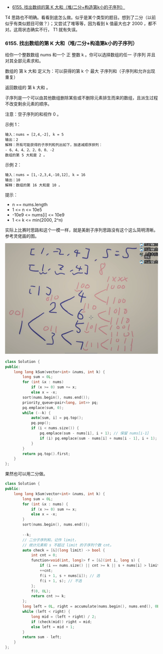 <!-- @import "[TOC]" {cmd="toc" depthFrom=1 depthTo=6 orderedList=false} -->

<!-- code_chunk_output -->

- [6155. 找出数组的第 K 大和（堆/二分+构造第k小的子序列）](#6155-找出数组的第-k-大和堆二分构造第k小的子序列)

<!-- /code_chunk_output -->

T4 思路也不明确。看看到底怎么做。似乎是某个类型的题目。想到了二分（以前似乎有类似题目可做？）；又尝试了堆等等，因为看到 k 值最大也才 2000 ，都不对。这周状态确实不行， T1 就有失误。

### 6155. 找出数组的第 K 大和（堆/二分+构造第k小的子序列）

给你一个整数数组 nums 和一个 正 整数 k 。你可以选择数组的任一 子序列 并且对其全部元素求和。

数组的 第 k 大和 定义为：可以获得的第 k 个 最大 子序列和（子序列和允许出现重复）

返回数组的 第 k 大和 。

子序列是一个可以由其他数组删除某些或不删除元素排生而来的数组，且派生过程不改变剩余元素的顺序。

注意：空子序列的和视作 0 。

示例 1：
```
输入：nums = [2,4,-2], k = 5
输出：2
解释：所有可能获得的子序列和列出如下，按递减顺序排列：
- 6、4、4、2、2、0、0、-2
数组的第 5 大和是 2 。
```

示例 2：
```
输入：nums = [1,-2,3,4,-10,12], k = 16
输出：10
解释：数组的第 16 大和是 10 。
```

提示：
- n == nums.length
- 1 <= n <= 10e5
- -10e9 <= nums[i] <= 10e9
- 1 <= k <= min(2000, 2^n)

实际上比赛时思路和这个一模一样，就是美剧子序列思路没有这个这么简明清晰。参考灵佬画的图。

![](./images/Snipaste_2022-08-22_01-20-03.png)

```cpp
class Solution {
public:
    long long kSum(vector<int> &nums, int k) {
        long sum = 0L;
        for (int &x : nums)
            if (x >= 0) sum += x;
            else x = -x;
        sort(nums.begin(), nums.end());
        priority_queue<pair<long, int>> pq;
        pq.emplace(sum, 0);
        while (--k) {
            auto[sum, i] = pq.top();
            pq.pop();
            if (i < nums.size()) {
                pq.emplace(sum - nums[i], i + 1); // 保留 nums[i-1]
                if (i) pq.emplace(sum - nums[i] + nums[i - 1], i + 1); // 不保留 nums[i-1]，把之前减去的加回来
            }
        }
        return pq.top().first;
    }
};
```

果然也可以用二分做。

```cpp
class Solution {
public:
    long long kSum(vector<int> &nums, int k) {
        long sum = 0L;
        for (int &x : nums) {
            if (x >= 0) sum += x;
            else x = -x;
        }
        sort(nums.begin(), nums.end());

        --k;
        // 二分子序列和，记作 limit，
        // 统计元素和 s 不超过 limit 的子序列个数 cnt。
        auto check = [&](long limit) -> bool {
            int cnt = 0;
            function<void(int, long)> f = [&](int i, long s) {
                if (i == nums.size() || cnt >= k || s + nums[i] > limit) return;
                ++cnt;
                f(i + 1, s + nums[i]); // 选
                f(i + 1, s); // 不选
            };
            f(0, 0L);
            return cnt >= k;
        };
        long left = 0L, right = accumulate(nums.begin(), nums.end(), 0L);
        while (left < right) {
            long mid = (left + right) / 2;
            if (check(mid)) right = mid;
            else left = mid + 1;
        }
        return sum - left;
    }
};
```

